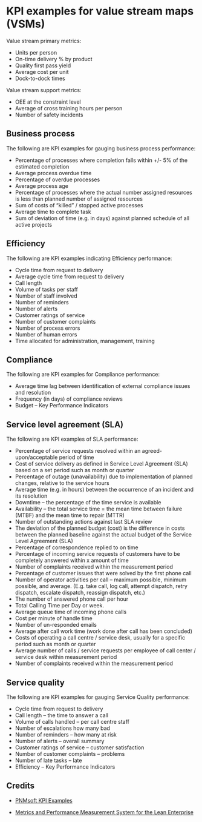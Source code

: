 # KPI examples for value stream maps (VSMs)

Value stream primary metrics:
* Units per person
* On-time delivery % by product
* Quality first pass yield
* Average cost per unit
* Dock-to-dock times

Value stream support metrics:
* OEE at the constraint level
* Average of cross training hours per person
* Number of safety incidents


<h2><a name="business-process">Business process</a></h2>

The following are KPI examples for gauging business process performance:

* Percentage of processes where completion falls within +/- 5% of the estimated completion
* Average process overdue time
* Percentage of overdue processes
* Average process age
* Percentage of processes where the actual number assigned resources is less than planned number of assigned resources
* Sum of costs of “killed” / stopped active processes
* Average time to complete task
* Sum of deviation of time (e.g. in days) against planned schedule of all active projects


<h2><a name="efficiency">Efficiency</a></h2>

The following are KPI examples indicating Efficiency performance:

* Cycle time from request to delivery
* Average cycle time from request to delivery
* Call length
* Volume of tasks per staff
* Number of staff involved
* Number of reminders
* Number of alerts
* Customer ratings of service
* Number of customer complaints
* Number of process errors
* Number of human errors
* Time allocated for administration, management, training


<h2><a name="compliance">Compliance</a></h2>

The following are KPI examples for Compliance performance:

* Average time lag between identification of external compliance issues and resolution
* Frequency (in days) of compliance reviews
* Budget – Key Performance Indicators


<h2><a name="service-level-agreement">Service level agreement (SLA)</a></h2>

The following are KPI examples of SLA performance:

* Percentage of service requests resolved within an agreed-upon/acceptable period of time
* Cost of service delivery as defined in Service Level Agreement (SLA) based on a set period such as month or quarter
* Percentage of outage (unavailability) due to implementation of planned changes, relative to the service hours
* Average time (e.g. in hours) between the occurrence of an incident and its resolution
* Downtime – the percentage of the time service is available
* Availability – the total service time = the mean time between failure (MTBF) and the mean time to repair (MTTR)
* Number of outstanding actions against last SLA review
* The deviation of the planned budget (cost) is the difference in costs between the planned baseline against the actual budget of the Service Level Agreement (SLA)
* Percentage of correspondence replied to on time
* Percentage of incoming service requests of customers have to be completely answered within x amount of time
* Number of complaints received within the measurement period
* Percentage of customer issues that were solved by the first phone call
* Number of operator activities per call – maximum possible, minimum possible, and average. (E.g. take call, log call, attempt dispatch, retry dispatch, escalate dispatch, reassign dispatch, etc.)
* The number of answered phone call per hour
* Total Calling Time per Day or week.
* Average queue time of incoming phone calls
* Cost per minute of handle time
* Number of un-responded emails
* Average after call work time (work done after call has been concluded)
* Costs of operating a call centre / service desk, usually for a specific period such as month or quarter
* Average number of calls / service requests per employee of call center / service desk within measurement period
* Number of complaints received within the measurement period


<h2><a name="service-quality">Service quality</a></h2>

The following are KPI examples for gauging Service Quality performance:

* Cycle time from request to delivery
* Call length – the time to answer a call
* Volume of calls handled – per call centre staff
* Number of escalations how many bad
* Number of reminders – how many at risk
* Number of alerts – overall summary
* Customer ratings of service – customer satisfaction
* Number of customer complaints – problems
* Number of late tasks – late
* Efficiency – Key Performance Indicators


<h2><a name="credits">Credits</a></h2>

* [PNMsoft KPI Examples](http://www.pnmsoft.com/resources/bpm-tutorial/key-performance-indicators/)

* [Metrics and Performance Measurement System for the Lean Enterprise](https://ocw.mit.edu/courses/aeronautics-and-astronautics/16-852j-integrating-the-lean-enterprise-fall-2005/lecture-notes/12_metrics.pdf)
